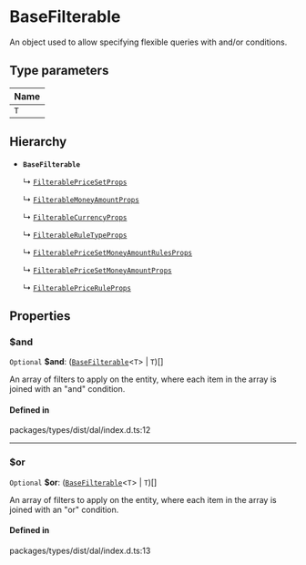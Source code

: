# BaseFilterable

An object used to allow specifying flexible queries with and/or conditions.

## Type parameters

| Name |
| :------ |
| `T` | `object` |

## Hierarchy

- **`BaseFilterable`**

  ↳ [`FilterablePriceSetProps`](FilterablePriceSetProps.md)

  ↳ [`FilterableMoneyAmountProps`](FilterableMoneyAmountProps.md)

  ↳ [`FilterableCurrencyProps`](FilterableCurrencyProps.md)

  ↳ [`FilterableRuleTypeProps`](FilterableRuleTypeProps.md)

  ↳ [`FilterablePriceSetMoneyAmountRulesProps`](FilterablePriceSetMoneyAmountRulesProps.md)

  ↳ [`FilterablePriceSetMoneyAmountProps`](FilterablePriceSetMoneyAmountProps.md)

  ↳ [`FilterablePriceRuleProps`](FilterablePriceRuleProps.md)

## Properties

### $and

 `Optional` **$and**: ([`BaseFilterable`](BaseFilterable.md)<`T`\> \| `T`)[]

An array of filters to apply on the entity, where each item in the array is joined with an "and" condition.

#### Defined in

packages/types/dist/dal/index.d.ts:12

___

### $or

 `Optional` **$or**: ([`BaseFilterable`](BaseFilterable.md)<`T`\> \| `T`)[]

An array of filters to apply on the entity, where each item in the array is joined with an "or" condition.

#### Defined in

packages/types/dist/dal/index.d.ts:13
